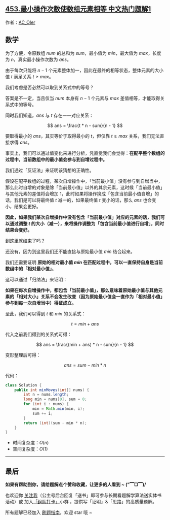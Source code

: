 ## [453.最小操作次数使数组元素相等 中文热门题解1](https://leetcode.cn/problems/minimum-moves-to-equal-array-elements/solutions/100000/gong-shui-san-xie-noxiang-xin-ke-xue-xi-tt3zu)

作者：[AC_OIer](https://leetcode.cn/u/AC_OIer)

## 数学

为了方便，令原数组 $num$ 的总和为 $sum$，最小值为 $min$，最大值为 $max$，长度为 $n$，真实最小操作次数为 $ans$。

由于每次只能将 $n - 1$ 个元素整体加一，因此在最终的相等状态，整体元素的大小值 $t$ 满足关系 $t \geqslant max$。

我们考虑是否必然可以取到关系式中的等号？

答案是不一定，当且仅当 $num$ 本身有 $n - 1$ 个元素与 $max$ 差值相等，才能取得关系式中的等号。

同时我们知道，$ans$ 与 $t$ 存在一一对应关系：

$$
ans = \frac{t * n - sum}{n - 1}
$$

要取得最小的 $ans$，其实等价于取得最小的 $t$，但仅靠 $t \geqslant max$ 关系，我们无法直接求得 $ans$。

事实上，我们可以通过值变化来进行分析，凭直觉我们会觉得：**在配平整个数组的过程中，当前数组中的最小值会参与到自增过程中。**

我们通过「反证法」来证明该猜想的正确性。

假设在配平数组的过程，某次自增操作中，「当前最小值」没有参与到自增当中，那么此时自增的对象是除「当前最小值」以外的其余元素，这时候「当前最小值」与其他元素的差值将会增加 $1$，此时如果将操作换成「包含当前最小值自增」的话，我们是可以将最终值 $t$ 减一的，如果最终值 $t$ 变小的话，那么 $ans$ 也会变小，结果会更好。

**因此，如果我们某次自增操作中没有包含「当前最小值」对应的元素的话，我们可以通过调整 $t$ 的大小（减一），来将操作调整为「包含当前最小值进行自增」，同时结果会变好。**

到这里就结束了吗？

还没有，因为到这里我们还不能直接与原始最小值 $min$ 结合起来。

我们还需要证明 **原始的相对最小值 $min$ 在匹配过程中，可以一直保持自身是当前数组中的「相对最小值」**。

这可以通过「归纳法」来证明：

**如果在每次自增操作中，都包含「当前最小值」，那么意味着原始最小值与其他元素的「相对大小」关系不会发生改变（因为原始最小值会一直作为「相对最小值」参与到每一次自增当中）得证成立。**

至此，我们可以得到 $t$ 和 $min$ 的关系式：

$$
t = min + ans
$$

代入之前我们得到的关系式可得：

$$
ans = \frac{(min + ans) * n - sum}{n - 1}
$$

变形整理后可得：

$$
ans = sum - min * n
$$

代码：
```Java []
class Solution {
    public int minMoves(int[] nums) {
        int n = nums.length;
        long min = nums[0], sum = 0;
        for (int i : nums) {
            min = Math.min(min, i);
            sum += i;
        }
        return (int)(sum - min * n);
    }
}
```
* 时间复杂度：$O(n)$
* 空间复杂度：$O(1)$


---

## 最后

**如果有帮助到你，请给题解点个赞和收藏，让更多的人看到 ~ ("▔□▔)/**

也欢迎你 [关注我](https://oscimg.oschina.net/oscnet/up-19688dc1af05cf8bdea43b2a863038ab9e5.png)（公主号后台回复「送书」即可参与长期看题解学算法送实体书活动）或 加入[「组队打卡」](https://leetcode-cn.com/u/ac_oier/)小群 ，提供写「证明」&「思路」的高质量题解。

所有题解已经加入 [刷题指南](https://github.com/SharingSource/LogicStack-LeetCode/wiki)，欢迎 star 哦 ~ 